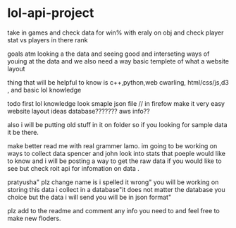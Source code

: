 # lol-api-project
take in games and check data for win% with eraly on obj and check player stat vs players in there rank


goals atm looking a the data and seeing good and interseting ways of youing at the data
and we also need a way basic templete of what a website layout 

thing that will be helpful to know is c++,python,web cwarling, html/css/js,d3 , and basic lol knowledge

todo first 
  lol knowledge
  look smaple json file // in firefow make it very easy
  website layout ideas 
  database???????
  aws info??

also i will be putting old stuff in it on folder so if you looking for sample data it be there.

make better read me with real grammer lamo.
 im going to be working on ways to collect data
spencer and john look into stats that poeple would like to know and i will be posting a way to get the raw data if you would like to see but check roit api for infomation on data .

pratyusha" plz change name is i spelled it wrong" you will be working on storing this data i collect in a database"it does not matter the database you choice but the data i will send you will be in json format"

plz add to the readme and comment any info you need to and feel free to make new floders.
